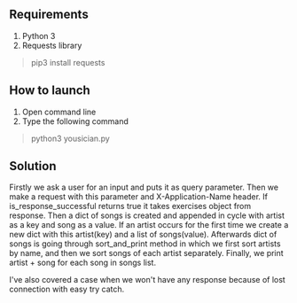 ## Requirements

1. Python 3
2. Requests library
> pip3 install requests

## How to launch

1. Open command line
2. Type the following command

> python3 yousician.py

## Solution

Firstly we ask a user for an input and puts it as query parameter.
Then we make a request with this parameter and X-Application-Name header.
If is_response_successful returns true it takes exercises object from response.
Then a dict of songs is created and appended in cycle with artist as a key and song as a value.
If an artist occurs for the first time we create a new dict with this artist(key) and a list of songs(value).
Afterwards dict of songs is going through sort_and_print method in which we first sort artists by name, 
and then we sort songs of each artist separately. 
Finally, we print artist + song for each song in songs list.

I've also covered a case when we won't have any response because of lost connection with easy try catch.
